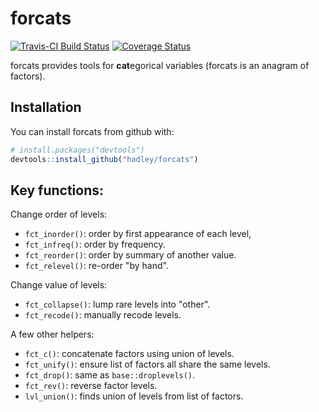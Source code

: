 # forcats

[![Travis-CI Build Status](https://travis-ci.org/hadley/forcats.svg?branch=master)](https://travis-ci.org/hadley/forcats)
[![Coverage Status](https://img.shields.io/codecov/c/github/hadley/forcats/master.svg)](https://codecov.io/github/hadley/forcats?branch=master)

forcats provides tools for **cat**egorical variables (forcats is an anagram of factors).

## Installation

You can install forcats from github with:

```R
# install.packages("devtools")
devtools::install_github("hadley/forcats")
```

## Key functions:

Change order of levels:

* `fct_inorder()`: order by first appearance of each level,
* `fct_infreq()`: order by frequency.
* `fct_reorder()`: order by summary of another value.
* `fct_relevel()`: re-order "by hand".

Change value of levels:

* `fct_collapse()`: lump rare levels into "other".
* `fct_recode()`: manually recode levels.

A few other helpers:

* `fct_c()`: concatenate factors using union of levels.
* `fct_unify()`: ensure list of factors all share the same levels.
* `fct_drop()`: same as `base::droplevels()`.
* `fct_rev()`: reverse factor levels.
* `lvl_union()`: finds union of levels from list of factors.
